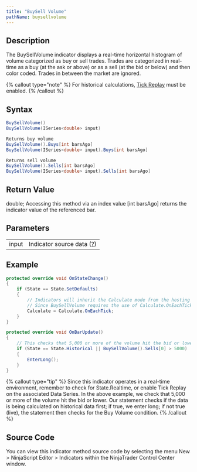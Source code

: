 ```yaml
---
title: "BuySell Volume"
pathName: buysellvolume
---
```


## Description

The BuySellVolume indicator displays a real-time horizontal histogram of volume categorized as buy or sell trades. Trades are categorized in real-time as a buy (at the ask or above) or as a sell (at the bid or below) and then color coded. Trades in between the market are ignored.

{% callout type="note" %}
For historical calculations, [Tick Replay](tick_replay) must be enabled.
{% /callout %}

## Syntax

```csharp
BuySellVolume()
BuySellVolume(ISeries<double> input)

Returns buy volume
BuySellVolume().Buys[int barsAgo]
BuySellVolume(ISeries<double> input).Buys[int barsAgo]

Returns sell volume
BuySellVolume().Sells[int barsAgo]
BuySellVolume(ISeries<double> input).Sells[int barsAgo]
```

## Return Value

double; Accessing this method via an index value [int barsAgo] returns the indicator value of the referenced bar.

## Parameters

|  |  |
| --- | --- |
| input | Indicator source data ([?](valid_input_data_for_indicator)) |

## Example

```csharp
protected override void OnStateChange()
{
    if (State == State.SetDefaults)
    {
        // Indicators will inherit the Calculate mode from the hosting script.
        // Since BuySellVolume requires the use of Calculate.OnEachTick, we must ensure the hosting script has this Calculate mode set
        Calculate = Calculate.OnEachTick;
    }
}

protected override void OnBarUpdate()
{
    // This checks that 5,000 or more of the volume hit the bid or lower
    if (State == State.Historical || BuySellVolume().Sells[0] > 5000)
    {
        EnterLong();
    }
}
```

{% callout type="tip" %}
Since this indicator operates in a real-time environment, remember to check for State.Realtime, or enable Tick Replay on the associated Data Series. In the above example, we check that 5,000 or more of the volume hit the bid or lower. Our statement checks if the data is being calculated on historical data first; if true, we enter long; if not true (live), the statement then checks for the Buy Volume condition.
{% /callout %}

## Source Code

You can view this indicator method source code by selecting the menu New > NinjaScript Editor > Indicators within the NinjaTrader Control Center window.

